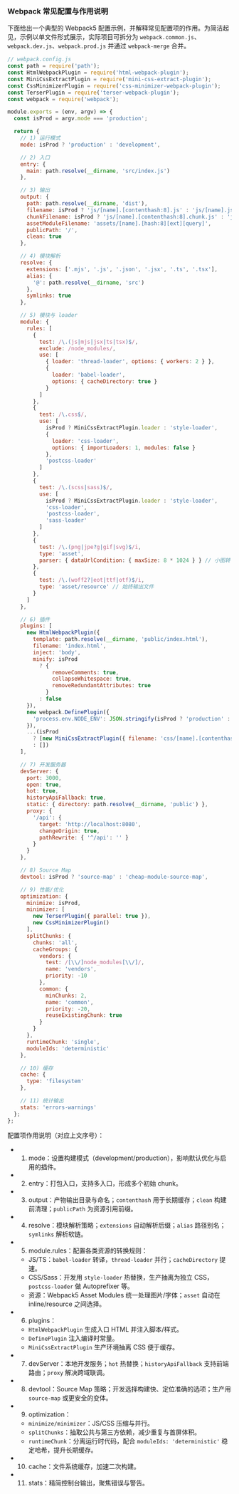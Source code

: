 

### Webpack 常见配置与作用说明

下面给出一个典型的 Webpack5 配置示例，并解释常见配置项的作用。为简洁起见，示例以单文件形式展示，实际项目可拆分为 `webpack.common.js`、`webpack.dev.js`、`webpack.prod.js` 并通过 `webpack-merge` 合并。

```js
// webpack.config.js
const path = require('path');
const HtmlWebpackPlugin = require('html-webpack-plugin');
const MiniCssExtractPlugin = require('mini-css-extract-plugin');
const CssMinimizerPlugin = require('css-minimizer-webpack-plugin');
const TerserPlugin = require('terser-webpack-plugin');
const webpack = require('webpack');

module.exports = (env, argv) => {
  const isProd = argv.mode === 'production';

  return {
    // 1) 运行模式
    mode: isProd ? 'production' : 'development',

    // 2) 入口
    entry: {
      main: path.resolve(__dirname, 'src/index.js')
    },

    // 3) 输出
    output: {
      path: path.resolve(__dirname, 'dist'),
      filename: isProd ? 'js/[name].[contenthash:8].js' : 'js/[name].js',
      chunkFilename: isProd ? 'js/[name].[contenthash:8].chunk.js' : 'js/[name].chunk.js',
      assetModuleFilename: 'assets/[name].[hash:8][ext][query]',
      publicPath: '/',
      clean: true
    },

    // 4) 模块解析
    resolve: {
      extensions: ['.mjs', '.js', '.json', '.jsx', '.ts', '.tsx'],
      alias: {
        '@': path.resolve(__dirname, 'src')
      },
      symlinks: true
    },

    // 5) 模块与 loader
    module: {
      rules: [
        {
          test: /\.(js|mjs|jsx|ts|tsx)$/,
          exclude: /node_modules/,
          use: [
            { loader: 'thread-loader', options: { workers: 2 } },
            {
              loader: 'babel-loader',
              options: { cacheDirectory: true }
            }
          ]
        },
        {
          test: /\.css$/,
          use: [
            isProd ? MiniCssExtractPlugin.loader : 'style-loader',
            {
              loader: 'css-loader',
              options: { importLoaders: 1, modules: false }
            },
            'postcss-loader'
          ]
        },
        {
          test: /\.(scss|sass)$/,
          use: [
            isProd ? MiniCssExtractPlugin.loader : 'style-loader',
            'css-loader',
            'postcss-loader',
            'sass-loader'
          ]
        },
        {
          test: /\.(png|jpe?g|gif|svg)$/i,
          type: 'asset',
          parser: { dataUrlCondition: { maxSize: 8 * 1024 } } // 小图转 base64
        },
        {
          test: /\.(woff2?|eot|ttf|otf)$/i,
          type: 'asset/resource' // 始终输出文件
        }
      ]
    },

    // 6) 插件
    plugins: [
      new HtmlWebpackPlugin({
        template: path.resolve(__dirname, 'public/index.html'),
        filename: 'index.html',
        inject: 'body',
        minify: isProd
          ? {
              removeComments: true,
              collapseWhitespace: true,
              removeRedundantAttributes: true
            }
          : false
      }),
      new webpack.DefinePlugin({
        'process.env.NODE_ENV': JSON.stringify(isProd ? 'production' : 'development')
      }),
      ...(isProd
        ? [new MiniCssExtractPlugin({ filename: 'css/[name].[contenthash:8].css' })]
        : [])
    ],

    // 7) 开发服务器
    devServer: {
      port: 3000,
      open: true,
      hot: true,
      historyApiFallback: true,
      static: { directory: path.resolve(__dirname, 'public') },
      proxy: {
        '/api': {
          target: 'http://localhost:8080',
          changeOrigin: true,
          pathRewrite: { '^/api': '' }
        }
      }
    },

    // 8) Source Map
    devtool: isProd ? 'source-map' : 'cheap-module-source-map',

    // 9) 性能/优化
    optimization: {
      minimize: isProd,
      minimizer: [
        new TerserPlugin({ parallel: true }),
        new CssMinimizerPlugin()
      ],
      splitChunks: {
        chunks: 'all',
        cacheGroups: {
          vendors: {
            test: /[\\/]node_modules[\\/]/,
            name: 'vendors',
            priority: -10
          },
          common: {
            minChunks: 2,
            name: 'common',
            priority: -20,
            reuseExistingChunk: true
          }
        }
      },
      runtimeChunk: 'single',
      moduleIds: 'deterministic'
    },

    // 10) 缓存
    cache: {
      type: 'filesystem'
    },

    // 11) 统计输出
    stats: 'errors-warnings'
  };
};
```

配置项作用说明（对应上文序号）：
- 1) mode：设置构建模式（development/production），影响默认优化与启用的插件。
- 2) entry：打包入口，支持多入口，形成多个初始 chunk。
- 3) output：产物输出目录与命名；`contenthash` 用于长期缓存；`clean` 构建前清理；`publicPath` 为资源引用前缀。
- 4) resolve：模块解析策略；`extensions` 自动解析后缀；`alias` 路径别名；`symlinks` 解析软链。
- 5) module.rules：配置各类资源的转换规则：
  - JS/TS：`babel-loader` 转译，`thread-loader` 并行；`cacheDirectory` 提速。
  - CSS/Sass：开发用 `style-loader` 热替换，生产抽离为独立 CSS，`postcss-loader` 做 Autoprefixer 等。
  - 资源：Webpack5 Asset Modules 统一处理图片/字体；`asset` 自动在 inline/resource 之间选择。
- 6) plugins：
  - `HtmlWebpackPlugin` 生成入口 HTML 并注入脚本/样式。
  - `DefinePlugin` 注入编译时常量。
  - `MiniCssExtractPlugin` 生产环境抽离 CSS 便于缓存。
- 7) devServer：本地开发服务；`hot` 热替换；`historyApiFallback` 支持前端路由；`proxy` 解决跨域联调。
- 8) devtool：Source Map 策略；开发选择构建快、定位准确的选项；生产用 `source-map` 或更安全的变体。
- 9) optimization：
  - `minimize/minimizer`：JS/CSS 压缩与并行。
  - `splitChunks`：抽取公共与第三方依赖，减少重复与首屏体积。
  - `runtimeChunk`：分离运行时代码，配合 `moduleIds: 'deterministic'` 稳定哈希，提升长期缓存。
- 10) cache：文件系统缓存，加速二次构建。
- 11) stats：精简控制台输出，聚焦错误与警告。
